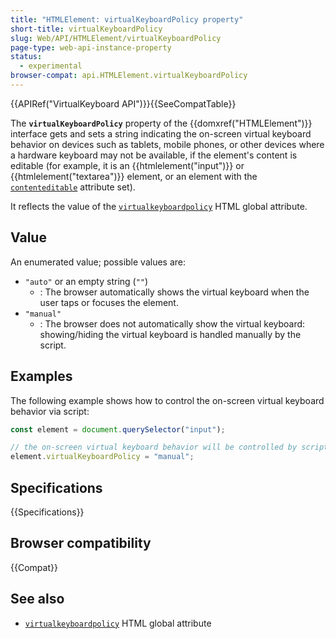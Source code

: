 ```yaml
---
title: "HTMLElement: virtualKeyboardPolicy property"
short-title: virtualKeyboardPolicy
slug: Web/API/HTMLElement/virtualKeyboardPolicy
page-type: web-api-instance-property
status:
  - experimental
browser-compat: api.HTMLElement.virtualKeyboardPolicy
---
```


{{APIRef("VirtualKeyboard API")}}{{SeeCompatTable}}

The **`virtualKeyboardPolicy`** property of the {{domxref("HTMLElement")}} interface gets and sets a string indicating the on-screen virtual keyboard behavior on devices such as tablets, mobile phones, or other devices where a hardware keyboard may not be available, if the element's content is editable (for example, it is an {{htmlelement("input")}} or {{htmlelement("textarea")}} element, or an element with the [`contenteditable`](/en-US/docs/Web/HTML/Reference/Global_attributes/contenteditable) attribute set).

It reflects the value of the [`virtualkeyboardpolicy`](/en-US/docs/Web/HTML/Reference/Global_attributes/virtualkeyboardpolicy) HTML global attribute.

## Value

An enumerated value; possible values are:

- `"auto"` or an empty string (`""`)
  - : The browser automatically shows the virtual keyboard when the user taps or focuses the element.
- `"manual"`
  - : The browser does not automatically show the virtual keyboard: showing/hiding the virtual keyboard is handled manually by the script.

## Examples

The following example shows how to control the on-screen virtual keyboard behavior via script:

```js
const element = document.querySelector("input");

// the on-screen virtual keyboard behavior will be controlled by script manually
element.virtualKeyboardPolicy = "manual";
```

## Specifications

{{Specifications}}

## Browser compatibility

{{Compat}}

## See also

- [`virtualkeyboardpolicy`](/en-US/docs/Web/HTML/Reference/Global_attributes/virtualkeyboardpolicy) HTML global attribute
